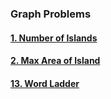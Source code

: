 ### Graph Problems

#### [1. Number of Islands](problem/P1.md)

#### [2. Max Area of Island](problem/P2.md)

#### [13. Word Ladder](problem/P13.md)
